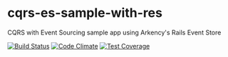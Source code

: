 # cqrs-es-sample-with-res
CQRS with Event Sourcing sample app using Arkency's Rails Event Store

[![Build Status](https://travis-ci.org/mpraglowski/cqrs-es-sample-with-res.svg?branch=master)](https://travis-ci.org/mpraglowski/cqrs-es-sample-with-res)
[![Code Climate](https://codeclimate.com/github/mpraglowski/cqrs-es-sample-with-res/badges/gpa.svg)](https://codeclimate.com/github/mpraglowski/cqrs-es-sample-with-res)
[![Test Coverage](https://codeclimate.com/github/mpraglowski/cqrs-es-sample-with-res/badges/coverage.svg)](https://codeclimate.com/github/mpraglowski/cqrs-es-sample-with-res/coverage)
